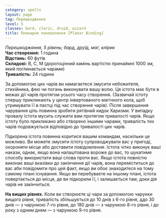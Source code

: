 ```yaml
---
category: spells
layout: page
tag: Перешкоджання
level: 5
classes: bard, cleric, druid, wizard
title: Планарне поневолення [Planar Binding]
---
```


_Перешкоджання, 5 рівень; бард, друїд, маг, клірик_   
**Час створення:** 1 година    
**Відстань:** 60 футів    
**Складові:** В, С, М (дорогоцінний камінь вартістю принаймні 1000 зм, який поглинається чарами)    
**Тривалість:** 24 години   

За допомогою цих чарів ви намагаєтеся змусити небожителя, стихійника, фею чи погань виконувати вашу волю. Ця істота має бути в межах дії чарів протягом усього часу створення. (Зазвичай істоту спершу прикликають у центр інвертованого магічного кола, щоб утримувати її в пастці під час створення чарів). Після завершення чарування ціль повинна зробити рятівний кидок Харизми. У випадку провалу істота мусить служити вам протягом тривалості чарів. Якщо істоту було прикликано або створено іншими чарами, тривалість тих чарів подовжується відповідно до тривалості цих чарів.  

Підкорена істота повинна коритися вашим командам, наскільки це можливо. Ви можете змусити істоту супроводжувати вас у пригоді, охороняти місце або доставити повідомлення. Істота чітко виконує ваші накази, однак, якщо вона налаштована вороже до вас, то шукатиме способу використати ваші слова проти вас. Якщо істота повністю виконає ваші вказівки до закінчення дії чарів, вона переміститься до вас аби повідомити про цей факт, якщо ви обоє знаходитеся на тому самому плані існування. Якщо ви перебуваєте на іншому плані, істота повертається до місця, де ви підкорили її, і залишається там, доки дія чарів не закінчиться.  

**На вищих рівнях.** Коли ви створюєте ці чари за допомогою чарунки вищого рівня, тривалість збільшується до 10 днів з 6-го рівня, ддо 30 днів — з чарункою 7-го рівня, до 180 днів — з чарункою 8-го рівня, і до року з одним днем — з чарункою 9-го рівня.
